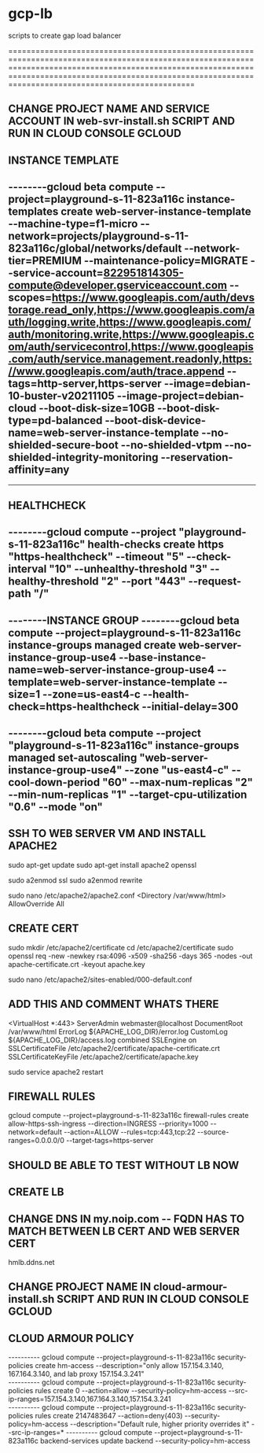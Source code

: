 # gcp-lb
scripts to create gap load balancer




=================================================================================================================================================================================================================================================================

## CHANGE PROJECT NAME AND SERVICE ACCOUNT IN web-svr-install.sh SCRIPT AND RUN IN CLOUD CONSOLE GCLOUD

## INSTANCE TEMPLATE
--------gcloud beta compute --project=playground-s-11-823a116c instance-templates create web-server-instance-template --machine-type=f1-micro --network=projects/playground-s-11-823a116c/global/networks/default --network-tier=PREMIUM --maintenance-policy=MIGRATE --service-account=822951814305-compute@developer.gserviceaccount.com --scopes=https://www.googleapis.com/auth/devstorage.read_only,https://www.googleapis.com/auth/logging.write,https://www.googleapis.com/auth/monitoring.write,https://www.googleapis.com/auth/servicecontrol,https://www.googleapis.com/auth/service.management.readonly,https://www.googleapis.com/auth/trace.append --tags=http-server,https-server --image=debian-10-buster-v20211105 --image-project=debian-cloud --boot-disk-size=10GB --boot-disk-type=pd-balanced --boot-disk-device-name=web-server-instance-template --no-shielded-secure-boot --no-shielded-vtpm --no-shielded-integrity-monitoring --reservation-affinity=any
--------
--------
## HEALTHCHECK 
--------gcloud compute --project "playground-s-11-823a116c" health-checks create https "https-healthcheck" --timeout "5" --check-interval "10" --unhealthy-threshold "3" --healthy-threshold "2" --port "443" --request-path "/"
--------
--------INSTANCE GROUP
--------gcloud beta compute --project=playground-s-11-823a116c instance-groups managed create web-server-instance-group-use4 --base-instance-name=web-server-instance-group-use4 --template=web-server-instance-template --size=1 --zone=us-east4-c --health-check=https-healthcheck --initial-delay=300
--------
--------gcloud beta compute --project "playground-s-11-823a116c" instance-groups managed set-autoscaling "web-server-instance-group-use4" --zone "us-east4-c" --cool-down-period "60" --max-num-replicas "2" --min-num-replicas "1" --target-cpu-utilization "0.6" --mode "on"
--------

## SSH TO WEB SERVER VM AND INSTALL APACHE2
sudo apt-get update
sudo apt-get install apache2 openssl

sudo a2enmod ssl
sudo a2enmod rewrite
 
sudo nano /etc/apache2/apache2.conf
<Directory /var/www/html>
AllowOverride All
</Directory>

## CREATE CERT
sudo mkdir /etc/apache2/certificate
cd /etc/apache2/certificate
sudo openssl req -new -newkey rsa:4096 -x509 -sha256 -days 365 -nodes -out apache-certificate.crt -keyout apache.key


sudo nano /etc/apache2/sites-enabled/000-default.conf

## ADD THIS AND COMMENT WHATS THERE
<VirtualHost *:443>
        ServerAdmin webmaster@localhost
        DocumentRoot /var/www/html
        ErrorLog ${APACHE_LOG_DIR}/error.log
        CustomLog ${APACHE_LOG_DIR}/access.log combined
        SSLEngine on
        SSLCertificateFile /etc/apache2/certificate/apache-certificate.crt
        SSLCertificateKeyFile /etc/apache2/certificate/apache.key
</VirtualHost>

sudo service apache2 restart

## FIREWALL RULES
gcloud compute --project=playground-s-11-823a116c firewall-rules create allow-https-ssh-ingress --direction=INGRESS --priority=1000 --network=default --action=ALLOW --rules=tcp:443,tcp:22 --source-ranges=0.0.0.0/0 --target-tags=https-server

## SHOULD BE ABLE TO TEST WITHOUT LB NOW
## CREATE LB
## CHANGE DNS IN my.noip.com  -- FQDN HAS TO MATCH BETWEEN LB CERT AND WEB SERVER CERT
hmlb.ddns.net

## CHANGE PROJECT NAME IN cloud-armour-install.sh SCRIPT AND RUN IN CLOUD CONSOLE GCLOUD

## CLOUD ARMOUR POLICY
---------- gcloud compute --project=playground-s-11-823a116c security-policies create hm-access --description="only allow 157.154.3.140, 167.164.3.140, and lab proxy 157.154.3.241"                                                 
---------- gcloud compute --project=playground-s-11-823a116c security-policies rules create 0 --action=allow --security-policy=hm-access --src-ip-ranges=157.154.3.140,167.164.3.140,157.154.3.241                                   
---------- gcloud compute --project=playground-s-11-823a116c security-policies rules create 2147483647 --action=deny\(403\) --security-policy=hm-access --description="Default rule, higher priority overrides it" --src-ip-ranges=\*
---------- gcloud compute --project=playground-s-11-823a116c backend-services update backend --security-policy=hm-access                                                                                                             
